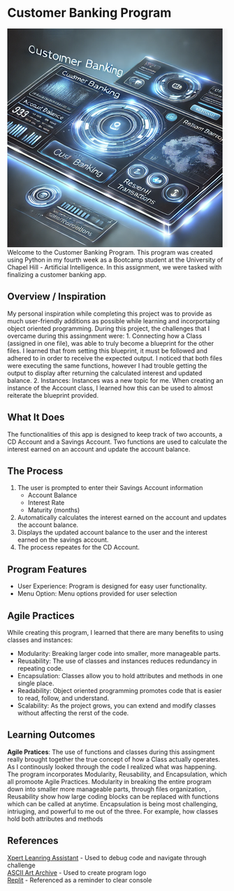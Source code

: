 # Customer Banking Program
<img src="bankingLogo.png" width="600" height="500">
Welcome to the Customer Banking Program. This program was created using Python in my fourth week as a Bootcamp student at the University of Chapel Hill - Artificial Intelligence. In this assignment, we were tasked with finalizing a customer banking app. 

## Overview / Inspiration
My personal inspiration while completing this project was to provide as much user-friendly additions as possible while learning and incorportaing object oriented programming. During this project, the challenges that I overcame during this assingnment were:
    1. Connecting how a Class (assigned in one file), was able to truly become a blueprint for the other files. I learned that from setting this blueprint, it must be followed and adhered to in order to receive the expected output. 
    I noticed that both files were executing the same functions, however I had trouble getting the output to display after returning the calculated interest and updated balance. 
    2. Instances: Instances was a new topic for me. When creating an instance of the Account class, I learned how this can be used to almost reiterate the blueprint provided. 
## What It Does
The functionalities of this app is designed to keep track of two accounts, a CD Account and a Savings Account. Two functions are used to calculate the interest earned on an account and update the account balance. 
## The Process
1. The user is prompted to enter their Savings Account information
    * Account Balance
    * Interest Rate
    * Maturity (months)
2. Automatically calculates the interest earned on the account and updates the account balance.
3. Displays the updated account balance to the user and the interest earned on the savings account. 
4. The process repeates for the CD Account. 
## Program Features
* User Experience: Program is designed for easy user functionality. 
* Menu Option: Menu options provided for user selection

## Agile Practices
While creating this program, I learned that there are many benefits to using classes and instances:
* Modularity: Breaking larger code into smaller, more manageable parts.
* Reusability: The use of classes and instances reduces redundancy in repeating code.
* Encapsulation: Classes allow you to hold attributes and methods in one single place.
* Readability: Object oriented programming promotes code that is easier to read, follow, and understand. 
* Scalability: As the project grows, you can extend and modify classes without affecting the rerst of the code.
## Learning Outcomes
**Agile Pratices**: The use of functions and classes during this assingment really brought together the true concept of how a Class actually operates. As I continously looked through the code I realized what was happening.     
The program incorporates Modularity, Reusability, and Encapsulation, which all promoote Agile Practices. Modularity in breaking the entire program down into smaller more manageable parts, through files organization, . Reusability show how large coding blocks can be replaced with functions which can be called at anytime. Encapsulation is being most challenging, intriuging, and powerful to me out of the three. For example, how classes hold both attributes and methods 
## References
[Xpert Leanring Assistant](https://bootcampspot.instructure.com/courses/6028/external_tools/313) - Used to debug code and navigate through challenge    
[ASCII Art Archive](https://www.asciiart.eu/) - Used to create program logo    
[Replit](https://ask.replit.com/t/clear-console-in-python/65265) - Referenced as a reminder to clear console

